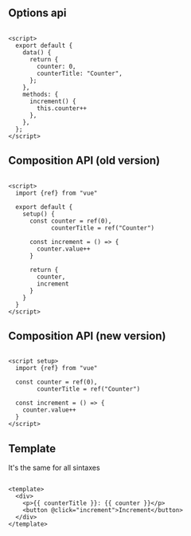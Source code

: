 ## Options api

```vue

<script>
  export default {
    data() {
      return {
        counter: 0,
        counterTitle: "Counter",
      };
    },
    methods: {
      increment() {
        this.counter++
      },
    },
  };
</script>
```

## Composition API (old version)

```vue

<script>
  import {ref} from "vue"

  export default {
    setup() {
      const counter = ref(0),
            counterTitle = ref("Counter")

      const increment = () => {
        counter.value++
      }

      return {
        counter,
        increment
      }
    }
  }
</script>
```

## Composition API (new version)

```vue

<script setup>
  import {ref} from "vue"

  const counter = ref(0),
        counterTitle = ref("Counter")
  
  const increment = () => {
    counter.value++
  }
</script>
```

## Template

It's the same for all sintaxes

```vue

<template>
  <div>
    <p>{{ counterTitle }}: {{ counter }}</p>
    <button @click="increment">Increment</button>
  </div>
</template>
```